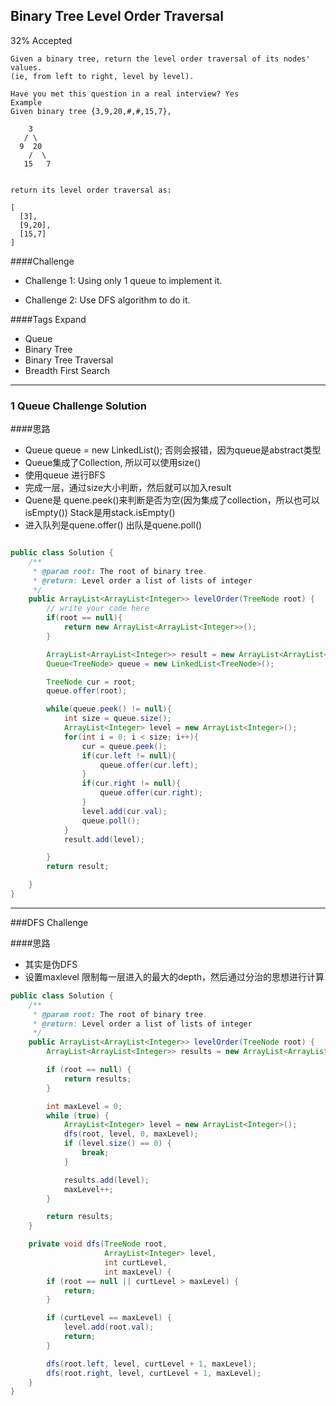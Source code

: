 ## Binary Tree Level Order Traversal

32% Accepted

	Given a binary tree, return the level order traversal of its nodes' values.
    (ie, from left to right, level by level).

	Have you met this question in a real interview? Yes
	Example
	Given binary tree {3,9,20,#,#,15,7},

	    3
	   / \
	  9  20
	    /  \
	   15   7


	return its level order traversal as:

	[
	  [3],
	  [9,20],
	  [15,7]
	]

####Challenge
- Challenge 1: Using only 1 queue to implement it.

- Challenge 2: Use DFS algorithm to do it.

####Tags Expand
- Queue
- Binary Tree
- Binary Tree Traversal
- Breadth First Search

----

### 1 Queue Challenge Solution

####思路
- Queue<TreeNode> queue = new LinkedList<TreeNode>(); 否则会报错，因为queue是abstract类型
- Queue集成了Collection, 所以可以使用size()
- 使用queue 进行BFS
- 完成一层，通过size大小判断，然后就可以加入result
- Quene是 quene.peek()来判断是否为空(因为集成了collection，所以也可以isEmpty()) Stack是用stack.isEmpty()
- 进入队列是quene.offer()  出队是quene.poll()

```java

public class Solution {
    /**
     * @param root: The root of binary tree.
     * @return: Level order a list of lists of integer
     */
    public ArrayList<ArrayList<Integer>> levelOrder(TreeNode root) {
        // write your code here
        if(root == null){
            return new ArrayList<ArrayList<Integer>>();
        }

        ArrayList<ArrayList<Integer>> result = new ArrayList<ArrayList<Integer>>();
        Queue<TreeNode> queue = new LinkedList<TreeNode>();

        TreeNode cur = root;
        queue.offer(root);

        while(queue.peek() != null){
            int size = queue.size();
            ArrayList<Integer> level = new ArrayList<Integer>();
            for(int i = 0; i < size; i++){
                cur = queue.peek();
                if(cur.left != null){
                    queue.offer(cur.left);
                }
                if(cur.right != null){
                    queue.offer(cur.right);
                }
                level.add(cur.val);
                queue.poll();
            }
            result.add(level);

        }
        return result;

    }
}

```

----
###DFS Challenge

####思路
- 其实是伪DFS
- 设置maxlevel 限制每一层进入的最大的depth，然后通过分治的思想进行计算

```java
public class Solution {
    /**
     * @param root: The root of binary tree.
     * @return: Level order a list of lists of integer
     */
    public ArrayList<ArrayList<Integer>> levelOrder(TreeNode root) {
        ArrayList<ArrayList<Integer>> results = new ArrayList<ArrayList<Integer>>();

        if (root == null) {
            return results;
        }

        int maxLevel = 0;
        while (true) {
            ArrayList<Integer> level = new ArrayList<Integer>();
            dfs(root, level, 0, maxLevel);
            if (level.size() == 0) {
                break;
            }

            results.add(level);
            maxLevel++;
        }

        return results;
    }

    private void dfs(TreeNode root,
                     ArrayList<Integer> level,
                     int curtLevel,
                     int maxLevel) {
        if (root == null || curtLevel > maxLevel) {
            return;
        }

        if (curtLevel == maxLevel) {
            level.add(root.val);
            return;
        }

        dfs(root.left, level, curtLevel + 1, maxLevel);
        dfs(root.right, level, curtLevel + 1, maxLevel);
    }
}
```






